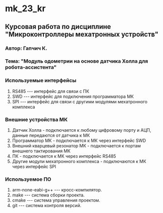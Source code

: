 # mk_23_kr

## Курсовая работа по дисциплине "Микроконтроллеры мехатронных устройств"

### Автор: Гапчич К.

### Тема: "Модуль одометрии на основе датчика Холла для робота-ассистента"

### Используемые интерфейсы
1. RS485 --- интерфейс для связи с ПК
2. SWD --- интерфейс для подключения программатора МК
3. SPI --- интерфейс для связи с другими модулями мехатронного комплекса

### Внешние устройства МК
1. Датчик Холла - подключается к любому цифровому порту и АЦП, данные передаются от датчика к МК
2. Программатор МК - подключается к МК через интерфейс SWD
3. Внешний кварцевый резонатор МК - подключается к портам внешнего тактирования МК
4. ПК - подключается к МК через интерфейс RS485
5. Другие модули мехатронного комплекса - подключаются к МК через интерфейс SPI

### Используемое ПО
1. arm-none-eabi-g++ --- кросс-компилятор.
2. make --- система сборки проекта.
3. cmake --- система управления проектом.
4. git --- система контроля версий.
